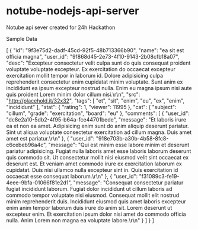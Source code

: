 notube-nodejs-api-server
========================

Notube api sever created for 24h Hackathon

Sample Data

[
  {
    "id": "9f3e75d2-dadf-45cd-92f5-48b713366b90",
    "name": "ea sit est officia magna",
    "user_id": "9f868d45-2e73-4f10-9143-2b08cfb18a07",
    "desc": "Excepteur consectetur velit culpa sunt do quis consequat proident voluptate voluptate excepteur. Ex exercitation do occaecat excepteur exercitation mollit tempor in laborum id. Dolore adipisicing culpa reprehenderit consectetur enim cupidatat minim voluptate. Sunt anim ex incididunt ea ipsum excepteur nostrud nulla. Enim eu magna ipsum nisi aute quis proident Lorem minim dolor cillum nisi.\r\n",
    "src": "http://placehold.it/32x32",
    "tags": [
      "et",
      "sit",
      "enim",
      "eu",
      "ex",
      "enim",
      "incididunt"
    ],
    "stat": {
      "rating": 1,
      "viewer": 11995
    },
    "cat": {
      "subject": "cillum",
      "grade": "exercitation",
      "board": "eu"
    },
    "comments": [
      {
        "user_id": "dc8e2a10-5db2-4f95-b64a-fce44701bede",
        "message": "Et laboris irure ea et non ea amet. Adipisicing enim sunt do anim aliquip deserunt pariatur. Sint ut aliqua voluptate consectetur exercitation ad cillum magna. Duis amet amet est pariatur.\r\n"
      },
      {
        "user_id": "918e703b-a30b-4b58-8fc8-c6cebeb96a4c",
        "message": "Qui est minim esse labore minim et deserunt pariatur adipisicing. Fugiat nulla laboris amet esse laboris laborum deserunt quis commodo sit. Ut consectetur mollit nisi eiusmod velit sint occaecat ex deserunt est. Et veniam amet commodo irure ex exercitation laborum ex cupidatat. Duis nisi ullamco nulla excepteur sint in. Quis exercitation id occaecat esse consequat laborum.\r\n"
      },
      {
        "user_id": "f31089c3-fe19-4eee-9bfa-01066f81e2d1",
        "message": "Consequat consectetur pariatur fugiat incididunt laborum. Fugiat dolor incididunt ut cillum laboris ad commodo tempor voluptate nisi eiusmod. Consequat mollit elit nostrud minim reprehenderit duis. Incididunt eiusmod quis amet laboris excepteur enim anim tempor laborum duis irure do anim sit. Lorem deserunt ut excepteur enim. Et exercitation ipsum dolor nisi amet do commodo officia nulla. Anim Lorem non magna ea voluptate labore.\r\n"
      }
    ]
  }
]
